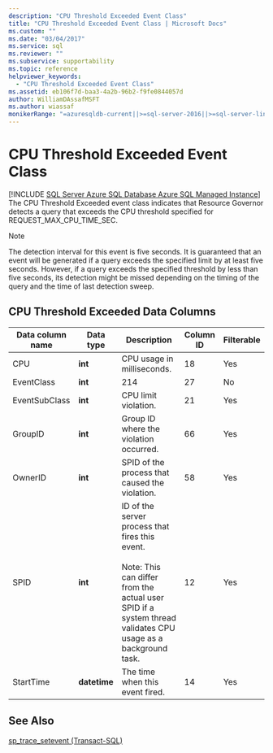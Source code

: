 ```yaml
---
description: "CPU Threshold Exceeded Event Class"
title: "CPU Threshold Exceeded Event Class | Microsoft Docs"
ms.custom: ""
ms.date: "03/04/2017"
ms.service: sql
ms.reviewer: ""
ms.subservice: supportability
ms.topic: reference
helpviewer_keywords: 
  - "CPU Threshold Exceeded Event Class"
ms.assetid: eb106f7d-baa3-4a2b-96b2-f9fe0844057d
author: WilliamDAssafMSFT
ms.author: wiassaf
monikerRange: "=azuresqldb-current||>=sql-server-2016||>=sql-server-linux-2017||=azuresqldb-mi-current"
---
```

# CPU Threshold Exceeded Event Class
[!INCLUDE [SQL Server Azure SQL Database Azure SQL Managed Instance](../../includes/applies-to-version/sql-asdb-asdbmi.md)]
  The CPU Threshold Exceeded event class indicates that Resource Governor detects a query that exceeds the CPU threshold specified for REQUEST_MAX_CPU_TIME_SEC.  
  
> [!NOTE]  
>  The detection interval for this event is five seconds. It is guaranteed that an event will be generated if a query exceeds the specified limit by at least five seconds. However, if a query exceeds the specified threshold by less than five seconds, its detection might be missed depending on the timing of the query and the time of last detection sweep.  
  
## CPU Threshold Exceeded Data Columns  
  
|Data column name|Data type|Description|Column ID|Filterable|  
|----------------------|---------------|-----------------|---------------|----------------|  
|CPU|**int**|CPU usage in milliseconds.|18|Yes|  
|EventClass|**int**|214|27|No|  
|EventSubClass|**int**|CPU limit violation.|21|Yes|  
|GroupID|**int**|Group ID where the violation occurred.|66|Yes|  
|OwnerID|**int**|SPID of the process that caused the violation.|58|Yes|  
|SPID|**int**|ID of the server process that fires this event.<br /><br /> Note: This can differ from the actual user SPID if a system thread validates CPU usage as a background task.|12|Yes|  
|StartTime|**datetime**|The time when this event fired.|14|Yes|  
  
## See Also  
 [sp_trace_setevent &#40;Transact-SQL&#41;](../../relational-databases/system-stored-procedures/sp-trace-setevent-transact-sql.md)  
  
  
